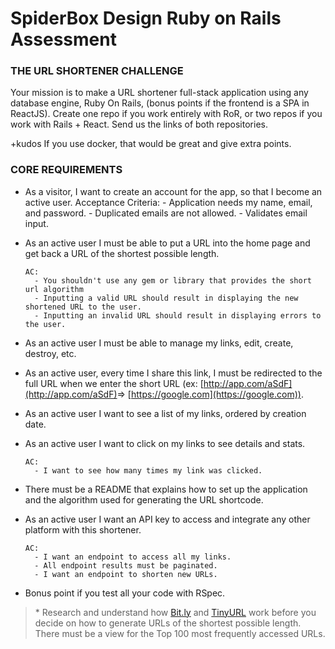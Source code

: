 # SpiderBox Design Ruby on Rails Assessment
### THE URL SHORTENER CHALLENGE

Your mission is to make a URL shortener full-stack application using any database engine, Ruby On Rails, (bonus points if the frontend is a SPA in ReactJS).
Create one repo if you work entirely with RoR, or two repos if you work with Rails + React. Send us the links of both repositories.

+kudos If you use docker, that would be great and give extra points.



### CORE REQUIREMENTS
- As a visitor, I want to create an account for the app, so that I become an active user.
    Acceptance Criteria:
      - Application needs my name, email, and password.
      - Duplicated emails are not allowed.
      - Validates email input.
- As an active user I must be able to put a URL into the home page and get back a URL of the shortest possible length.

      AC:
        - You shouldn't use any gem or library that provides the short url algorithm
        - Inputting a valid URL should result in displaying the new shortened URL to the user.
        - Inputting an invalid URL should result in displaying errors to the user.

- As an active user I must be able to manage my links, edit, create, destroy, etc.

- As an active user, every time I share this link, I must be redirected to the full URL when we enter the short URL (ex: [http://app.com/aSdF](http://app.com/aSdF)​ =>​ [​https://google.com​](​https://google.com​)).
- As an active user I want to see a list of my links, ordered by creation date.
- As an active user I want to click on my links to see details and stats.

      AC:
        - I want to see how many times my link was clicked.

- There must be a README that explains how to set up the application and the algorithm used for generating the URL shortcode.

- As an active user I want an API key to access and integrate any other platform with this shortener.

      AC:
        - I want an endpoint to access all my links.
        - All endpoint results must be paginated.
        - I want an endpoint to shorten new URLs.

- Bonus point if you test all your code with RSpec.


> \* Research and understand how [Bit.ly](http://bit.ly) and [TinyURL](https://tinyurl.com/) work before you decide on how to generate URLs of the shortest possible length.
There must be a view for the Top 100 most frequently accessed URLs.
